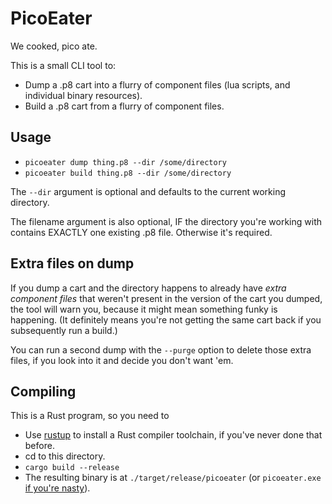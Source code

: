 # PicoEater

We cooked, pico ate.

This is a small CLI tool to:

- Dump a .p8 cart into a flurry of component files (lua scripts, and individual binary resources).
- Build a .p8 cart from a flurry of component files.

## Usage

- `picoeater dump thing.p8 --dir /some/directory`
- `picoeater build thing.p8 --dir /some/directory`

The `--dir` argument is optional and defaults to the current working directory.

The filename argument is also optional, IF the directory you're working with contains EXACTLY one existing .p8 file. Otherwise it's required.

## Extra files on dump

If you dump a cart and the directory happens to already have _extra component files_ that weren't present in the version of the cart you dumped, the tool will warn you, because it might mean something funky is happening. (It definitely means you're not getting the same cart back if you subsequently run a build.)

You can run a second dump with the `--purge` option to delete those extra files, if you look into it and decide you don't want 'em.

## Compiling

This is a Rust program, so you need to

- Use [rustup](https://rustup.rs/) to install a Rust compiler toolchain, if you've never done that before.
- cd to this directory.
- `cargo build --release`
- The resulting binary is at `./target/release/picoeater` (or `picoeater.exe` [if you're nasty](https://www.youtube.com/watch?v=ujnq2v6R02U)).
